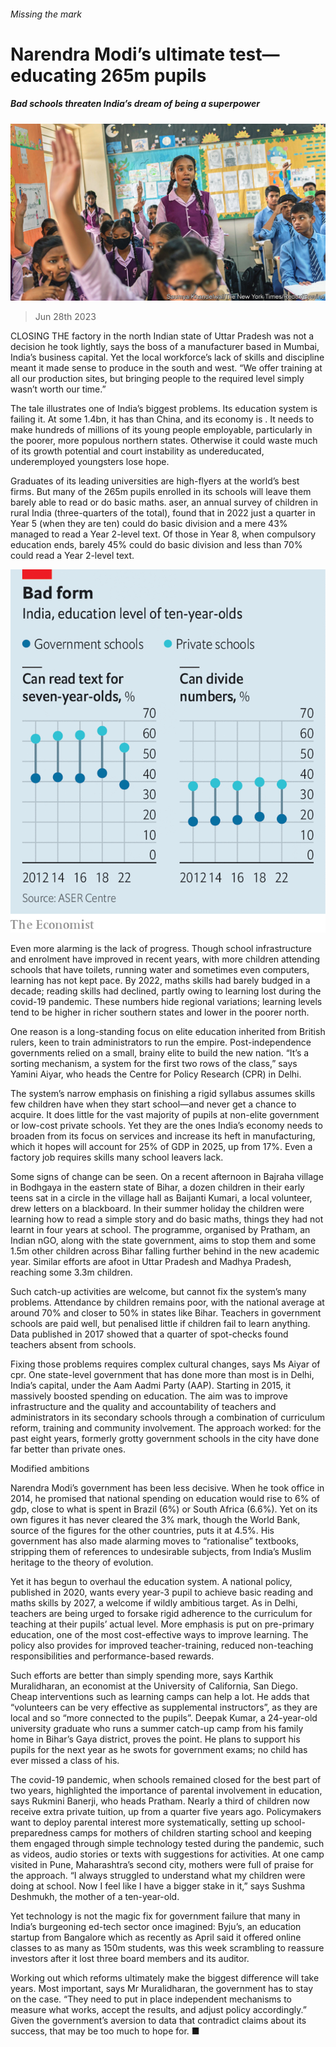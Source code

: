 ###### Missing the mark

# Narendra Modi’s ultimate test—educating 265m pupils 

##### Bad schools threaten India’s dream of being a superpower 

![image](images/20230701_ASP001.jpg) 

> Jun 28th 2023 

CLOSING THE factory in the north Indian state of Uttar Pradesh was not a decision he took lightly, says the boss of a manufacturer based in Mumbai, India’s business capital. Yet the local workforce’s lack of skills and discipline meant it made sense to produce in the south and west. “We offer training at all our production sites, but bringing people to the required level simply wasn’t worth our time.”

The tale illustrates one of India’s biggest problems. Its education system is failing it. At some 1.4bn, it has  than China, and its economy is . It needs to make hundreds of millions of its young people employable, particularly in the poorer, more populous northern states. Otherwise it could waste much of its growth potential and court instability as undereducated, underemployed youngsters lose hope.

Graduates of its leading universities are high-flyers at the world’s best firms. But many of the 265m pupils enrolled in its schools will leave them barely able to read or do basic maths. aser,  an annual survey of children in rural India (three-quarters of the total), found that in 2022 just a quarter in Year 5 (when they are ten) could do basic division and a mere 43% managed to read a Year 2-level text. Of those in Year 8, when compulsory education ends, barely 45% could do basic division and less than 70% could read a Year 2-level text. 

![image](images/20230701_ASC643.png) 


Even more alarming is the lack of progress. Though school infrastructure and enrolment have improved in recent years, with more children attending schools that have toilets, running water and sometimes even computers, learning has not kept pace. By 2022, maths skills had barely budged in a decade; reading skills had declined, partly owing to learning lost during the covid-19 pandemic. These numbers hide regional variations; learning levels tend to be higher in richer southern states and lower in the poorer north. 

One reason is a long-standing focus on elite education inherited from British rulers, keen to train administrators to run the empire. Post-independence governments relied on a small, brainy elite to build the new nation. “It’s a sorting mechanism, a system for the first two rows of the class,” says Yamini Aiyar, who heads the Centre for Policy Research (CPR) in Delhi.

The system’s narrow emphasis on finishing a rigid syllabus assumes skills few children have when they start school—and never get a chance to acquire. It does little for the vast majority of pupils at non-elite government or low-cost private schools. Yet they are the ones India’s economy needs to broaden from its focus on services and increase its heft in manufacturing, which it hopes will account for 25% of GDP in 2025, up from 17%. Even a factory job requires skills many school leavers lack.

Some signs of change can be seen. On a recent afternoon in Bajraha village in Bodhgaya in the eastern state of Bihar, a dozen children in their early teens sat in a circle in the village hall as Baijanti Kumari, a local volunteer, drew letters on a blackboard. In their summer holiday the children were learning how to read a simple story and do basic maths, things they had not learnt in four years at school. The programme, organised by Pratham, an Indian nGO, along with the state government, aims to stop them and some 1.5m other children across Bihar falling further behind in the new academic year. Similar efforts are afoot in Uttar Pradesh and Madhya Pradesh, reaching some 3.3m children. 

Such catch-up activities are welcome, but cannot fix the system’s many problems. Attendance by children remains poor, with the national average at around 70% and closer to 50% in states like Bihar. Teachers in government schools are paid well, but penalised little if children fail to learn anything. Data published in 2017 showed that a quarter of spot-checks found teachers absent from schools.

Fixing those problems requires complex cultural changes, says Ms Aiyar of cpr. One state-level government that has done more than most is in Delhi, India’s capital, under the Aam Aadmi Party (AAP). Starting in 2015, it massively boosted spending on education. The aim was to improve infrastructure and the quality and accountability of teachers and administrators in its secondary schools through a combination of curriculum reform, training and community involvement. The approach worked: for the past eight years, formerly grotty government schools in the city have done far better than private ones. 

Modified ambitions

Narendra Modi’s government has been less decisive. When he took office in 2014, he promised that national spending on education would rise to 6% of gdp, close to what is spent in Brazil (6%) or South Africa (6.6%). Yet on its own figures it has never cleared the 3% mark, though the World Bank, source of the figures for the other countries, puts it at 4.5%. His government has also made alarming moves to “rationalise” textbooks, stripping them of references to undesirable subjects, from India’s Muslim heritage to the theory of evolution.

Yet it has begun to overhaul the education system. A national policy, published in 2020, wants every year-3 pupil to achieve basic reading and maths skills by 2027, a welcome if wildly ambitious target. As in Delhi, teachers are being urged to forsake rigid adherence to the curriculum for teaching at their pupils’ actual level. More emphasis is put on pre-primary education, one of the most cost-effective ways to improve learning. The policy also provides for improved teacher-training, reduced non-teaching responsibilities and performance-based rewards.

Such efforts are better than simply spending more, says Karthik Muralidharan, an economist at the University of California, San Diego. Cheap interventions such as learning camps can help a lot. He adds that “volunteers can be very effective as supplemental instructors”, as they are local and so “more connected to the pupils”. Deepak Kumar, a 24-year-old university graduate who runs a summer catch-up camp from his family home in Bihar’s Gaya district, proves the point. He plans to support his pupils for the next year as he swots for government exams; no child has ever missed a class of his.

The covid-19 pandemic, when schools remained closed for the best part of two years, highlighted the importance of parental involvement in education, says Rukmini Banerji, who heads Pratham. Nearly a third of children now receive extra private tuition, up from a quarter five years ago. Policymakers want to deploy parental interest more systematically, setting up school-preparedness camps for mothers of children starting school and keeping them engaged through simple technology tested during the pandemic, such as videos, audio stories or texts with suggestions for activities. At one camp visited in Pune, Maharashtra’s second city, mothers were full of praise for the approach. “I always struggled to understand what my children were doing at school. Now I feel like I have a bigger stake in it,” says Sushma Deshmukh, the mother of a ten-year-old. 

Yet technology is not the magic fix for government failure that many in India’s burgeoning ed-tech sector once imagined: Byju’s, an education startup from Bangalore which as recently as April said it offered online classes to as many as 150m students, was this week scrambling to reassure investors after it lost three board members and its auditor.

Working out which reforms ultimately make the biggest difference will take years. Most important, says Mr Muralidharan, the government has to stay on the case. “They need to put in place independent mechanisms to measure what works, accept the results, and adjust policy accordingly.” Given the government’s aversion to data that contradict claims about its success, that may be too much to hope for. ■

